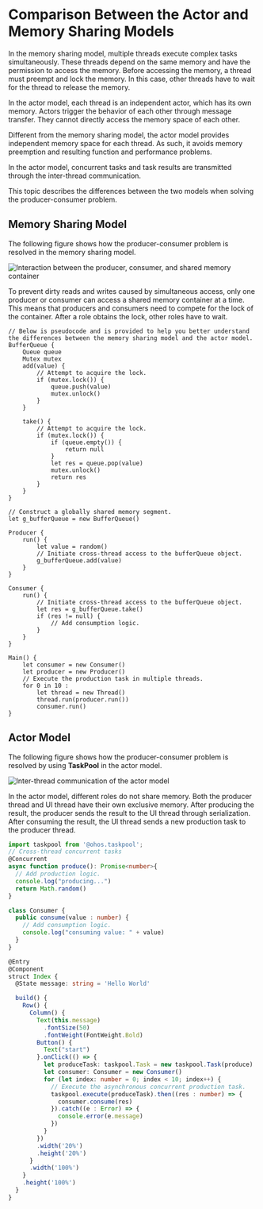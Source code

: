 # Comparison Between the Actor and Memory Sharing Models

In the memory sharing model, multiple threads execute complex tasks simultaneously. These threads depend on the same memory and have the permission to access the memory. Before accessing the memory, a thread must preempt and lock the memory. In this case, other threads have to wait for the thread to release the memory.

In the actor model, each thread is an independent actor, which has its own memory. Actors trigger the behavior of each other through message transfer. They cannot directly access the memory space of each other.

Different from the memory sharing model, the actor model provides independent memory space for each thread. As such, it avoids memory preemption and resulting function and performance problems.

In the actor model, concurrent tasks and task results are transmitted through the inter-thread communication.

This topic describes the differences between the two models when solving the producer-consumer problem.

## Memory Sharing Model
The following figure shows how the producer-consumer problem is resolved in the memory sharing model.

![Interaction between the producer, consumer, and shared memory container](figures/memory-shared-model-sample.PNG)

To prevent dirty reads and writes caused by simultaneous access, only one producer or consumer can access a shared memory container at a time. This means that producers and consumers need to compete for the lock of the container. After a role obtains the lock, other roles have to wait.

```
// Below is pseudocode and is provided to help you better understand the differences between the memory sharing model and the actor model.
BufferQueue {
    Queue queue
    Mutex mutex
    add(value) {
        // Attempt to acquire the lock.
        if (mutex.lock()) {
            queue.push(value)
            mutex.unlock()
        }
    }

    take() {
        // Attempt to acquire the lock.
        if (mutex.lock()) {
            if (queue.empty()) {
                return null
            }
            let res = queue.pop(value)
            mutex.unlock()
            return res
        }
    }
}

// Construct a globally shared memory segment.
let g_bufferQueue = new BufferQueue()

Producer {
    run() {
        let value = random()
        // Initiate cross-thread access to the bufferQueue object.
        g_bufferQueue.add(value)
    }
}

Consumer {
    run() {
        // Initiate cross-thread access to the bufferQueue object.
        let res = g_bufferQueue.take()
        if (res != null) {
            // Add consumption logic.
        }
    }
}

Main() {
    let consumer = new Consumer()
    let producer = new Producer()
    // Execute the production task in multiple threads.
    for 0 in 10 :
        let thread = new Thread()
        thread.run(producer.run())
        consumer.run()
}
```

## Actor Model
The following figure shows how the producer-consumer problem is resolved by using **TaskPool** in the actor model.

![Inter-thread communication of the actor model](figures/actor-model-sample.PNG)

In the actor model, different roles do not share memory. Both the producer thread and UI thread have their own exclusive memory. After producing the result, the producer sends the result to the UI thread through serialization. After consuming the result, the UI thread sends a new production task to the producer thread.

```ts
import taskpool from '@ohos.taskpool';
// Cross-thread concurrent tasks
@Concurrent
async function produce(): Promise<number>{
  // Add production logic.
  console.log("producing...")
  return Math.random()
}

class Consumer {
  public consume(value : number) {
    // Add consumption logic.
    console.log("consuming value: " + value)
  }
}

@Entry
@Component
struct Index {
  @State message: string = 'Hello World'

  build() {
    Row() {
      Column() {
        Text(this.message)
          .fontSize(50)
          .fontWeight(FontWeight.Bold)
        Button() {
          Text("start")
        }.onClick(() => {
          let produceTask: taskpool.Task = new taskpool.Task(produce)
          let consumer: Consumer = new Consumer()
          for (let index: number = 0; index < 10; index++) {
            // Execute the asynchronous concurrent production task.
            taskpool.execute(produceTask).then((res : number) => {
              consumer.consume(res)
            }).catch((e : Error) => {
              console.error(e.message)
            })
          }
        })
        .width('20%')
        .height('20%')
      }
      .width('100%')
    }
    .height('100%')
  }
}
```
